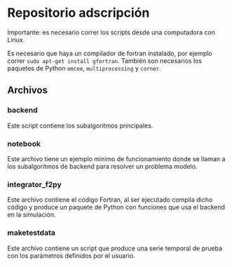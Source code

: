 # Repositorio adscripción

Importante: es necesario correr los scripts desde una computadora con Linux.

Es necesario que haya un compilador de fortran instalado, por ejemplo correr `sudo apt-get install gfortran`. También son necesarios los paquetes de Python `emcee`, `multiprocessing` y `corner`.

## Archivos

### backend
Este script contiene los subalgoritmos principales.

### notebook
Este archivo tiene un ejemplo mínimo de funcionamiento donde se llaman a los subalgoritmos de backend para resolver un problema modelo. 

### integrator_f2py
Este archivo contiene el código Fortran, al ser ejecutado compila dicho código y produce un paquete de Python con funciones que usa el backend en la simulación.

### maketestdata
Este archivo contiene un script que produce una serie temporal de prueba con los parámetros definidos por el usuario. 

